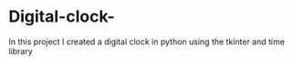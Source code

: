 # Digital-clock-
In this project I created a digital clock in python using the tkinter and time library
